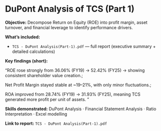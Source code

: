 # DuPont Analysis of TCS (Part 1)

**Objective:** Decompose Return on Equity (ROE) into profit margin, asset turnover, and financial leverage to identify performance drivers.

**What’s included:**  
- `TCS - DuPont Analysis(Part-1).pdf` — full report (executive summary + detailed calculations)  

**Key findings (short):** 

“ROE rose strongly from 36.06% (FY19) → 52.42% (FY25) → showing consistent shareholder value creation.; 

Net Profit Margin stayed stable at ~19–21%, with only minor fluctuations.; 

ROA improved from 28.74% (FY19) → 31.93% (FY25), meaning TCS generated more profit per unit of assets.
”

**Skills demonstrated:** DuPont Analysis · Financial Statement Analysis · Ratio Interpretation · Excel modelling

**Link to report:** `TCS - DuPont Analysis(Part-1).pdf`
